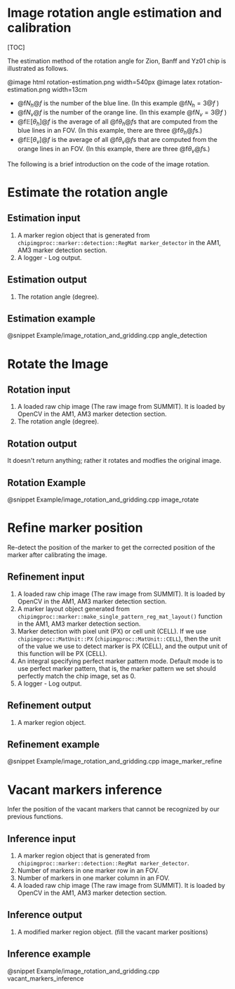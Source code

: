 
Image rotation angle estimation and calibration
===============================================

[TOC]

The estimation method of the rotation angle for Zion, Banff and Yz01 chip is illustrated as follows.

@image html rotation-estimation.png width=540px
@image latex rotation-estimation.png width=13cm

- @f$N_h@f$ is the number of the blue line. (In this example @f$N_h = 3@f$ )
- @f$N_v@f$ is the number of the orange line. (In this example @f$N_v = 3@f$ )
- @f$\mathbb E[\theta_h]@f$ is the average of all @f$\theta_h@f$s that are computed from the blue lines in an FOV. (In this example, there are three @f$\theta_h@f$s.)
- @f$\mathbb E[\theta_v]@f$ is the average of all @f$\theta_v@f$s that are computed from the orange lines in an FOV. (In this example, there are three @f$\theta_v@f$s.)

The following is a brief introduction on the code of the image rotation.

Estimate the rotation angle
===========================

Estimation input
----------------

1. A marker region object that is generated from `chipimgproc::marker::detection::RegMat marker_detector` in the AM1, AM3 marker detection section.
2. A logger - Log output.

Estimation output
-----------------

1. The rotation angle (degree).

Estimation example
------------------

@snippet Example/image_rotation_and_gridding.cpp angle_detection

Rotate the Image
================

Rotation input
--------------

1. A loaded raw chip image (The raw image from SUMMIT). It is loaded by OpenCV in the AM1, AM3 marker detection section.
2. The rotation angle (degree).

Rotation output
---------------

It doesn't return anything; rather it rotates and modfies the original image.

Rotation Example
----------------

@snippet Example/image_rotation_and_gridding.cpp image_rotate

Refine marker position
======================

Re-detect the position of the marker to get the corrected position of the marker after calibrating the image.

Refinement input
----------------

1. A loaded raw chip image (The raw image from SUMMIT). It is loaded by OpenCV in the AM1, AM3 marker detection section.
2. A marker layout object generated from `chipimgproc::marker::make_single_pattern_reg_mat_layout()` function in the AM1, AM3 marker detection section.
3. Marker detection with pixel unit (PX) or cell unit (CELL). If we use `chipimgproc::MatUnit::PX` (`chipimgproc::MatUnit::CELL`), then the unit of the value we use to detect marker is PX (CELL), and the output unit of this function will be PX (CELL).
4. An integral specifying perfect marker pattern mode. Default mode is to use perfect marker pattern, that is, the marker pattern we set should perfectly match the chip image, set as 0.
5. A logger - Log output.

Refinement output
-----------------

1. A marker region object.

Refinement example
------------------

@snippet Example/image_rotation_and_gridding.cpp image_marker_refine

Vacant markers inference
========================

Infer the position of the vacant markers that cannot be recognized by our previous functions.

Inference input
---------------

1. A marker region object that is generated from `chipimgproc::marker::detection::RegMat marker_detector`.
2. Number of markers in one marker row in an FOV.
3. Number of markers in one marker column in an FOV.
4. A loaded raw chip image (The raw image from SUMMIT). It is loaded by OpenCV in the AM1, AM3 marker detection section.

Inference output
---------------

1. A modified marker region object. (fill the vacant marker positions)

Inference example
-----------------

@snippet Example/image_rotation_and_gridding.cpp vacant_markers_inference
